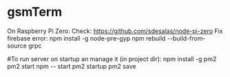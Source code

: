 # gsmTerm
On Raspberry Pi Zero:
Check:
https://github.com/sdesalas/node-pi-zero
Fix firebase error: 
npm install -g node-pre-gyp
npm rebuild --build-from-source grpc

#To run server on startup an manage it (in project dir):
npm install -g pm2
pm2 start npm -- start
pm2 startup
pm2 save